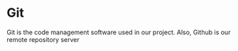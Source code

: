 # Git

Git is the code management software used in our project. Also, Github is our remote repository server
